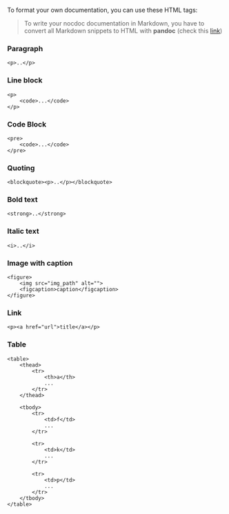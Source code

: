 To format your own documentation, you can use these HTML tags:

> To write your nocdoc documentation in Markdown, you have to convert all Markdown snippets to HTML with **pandoc** (check this [link](https://github.com/noc-lang/manual/blob/main/setup.sh))

### Paragraph

```
<p>..</p>
```

### Line block

```
<p>
    <code>...</code>
</p>
```
### Code Block

```
<pre>
	<code>...</code>
</pre>
```

### Quoting

```
<blockquote><p>..</p></blockquote>
```

### Bold text

```
<strong>..</strong>
```

### Italic text

```
<i>..</i>
```

### Image with caption

```
<figure>
	<img src="img_path" alt="">
	<figcaption>caption</figcaption>
</figure>
```

### Link

```
<p><a href="url">title</a></p>
```

### Table

```
<table>
	<thead>
		<tr>
			<th>a</th>
			...
		</tr>
	</thead>

	<tbody>
		<tr>
			<td>f</td>
			...
		</tr>

		<tr>
			<td>k</td>
			...
		</tr>
		
		<tr>
			<td>p</td>
			...
		</tr>
	</tbody>
</table>
```